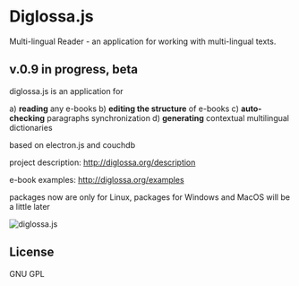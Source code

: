 # Diglossa.js

Multi-lingual Reader - an application for working with multi-lingual texts.

## v.0.9 in progress, beta

diglossa.js is an application for

a) **reading** any e-books
b) **editing the structure** of e-books
c) **auto-checking** paragraphs synchronization
d) **generating** contextual multilingual dictionaries

based on electron.js and couchdb

project description: http://diglossa.org/description

e-book examples: http://diglossa.org/examples

packages now are only for Linux, packages for Windows and MacOS will be a little later

![diglossa.js](https://github.com/mbykov/diglossa.js/blob/master/resources/dgl-screenshot.png?raw=true "Diglossa.js")


## License

  GNU GPL
